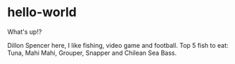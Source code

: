 # hello-world

What's up!?

Dillon Spencer here, I like fishing, video game and football.
Top 5 fish to eat: Tuna, Mahi Mahi, Grouper, Snapper and Chilean Sea Bass.
